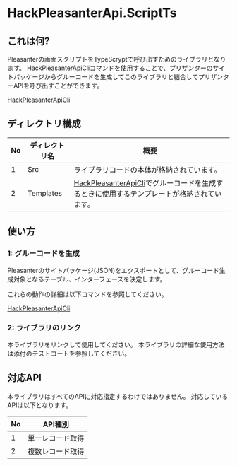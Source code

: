 # HackPleasanterApi.ScriptTs

## これは何?

Pleasanterの画面スクリプトをTypeScryptで呼び出すためのライブラリとなります。
HackPleasanterApiCliコマンドを使用することで、プリザンターのサイトパッケージからグルーコードを生成してこのライブラリと結合してプリザンターAPIを呼び出すことができます。

[HackPleasanterApiCli](https://github.com/yamada28go/HackPleasanterApiCli)

## ディレクトリ構成

| No | ディレクトリ名  | 概要  |
| --- | --- | --- |
| 1 | Src  |  ライブラリコードの本体が格納されています。 |
| 2 |  Templates | [HackPleasanterApiCli](https://github.com/yamada28go/HackPleasanterApiCli)でグルーコードを生成するときに使用するテンプレートが格納されています。 |


## 使い方

### 1: グルーコードを生成

Pleasanterのサイトパッケージ(JSON)をエクスポートとして、グルーコード生成対象となるテーブル、インターフェースを決定します。

これらの動作の詳細は以下コマンドを参照してください。

[HackPleasanterApiCli](https://github.com/yamada28go/HackPleasanterApiCli)

### 2: ライブラリのリンク

本ライブラリをリンクして使用してください。
本ライブラリの詳細な使用方法は添付のテストコートを参照してください。

## 対応API

本ライブラリはすべてのAPIに対応指定するわけではありません。
対応しているAPIは以下となります。

| No | API種別 | 
| --- | --- | 
| 1 |単一レコード取得| 
| 2 |複数レコード取得|
